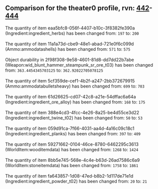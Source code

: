 ## Comparison for the theater0 profile, rvn: [442](https://github.com/PRO100KatYT/FortniteProfileRevisions/tree/main/profiles/theater0/442%20theater0.json)-[444](https://github.com/PRO100KatYT/FortniteProfileRevisions/tree/main/profiles/theater0/444%20theater0.json)

The quantity of item eaa5bfc8-056f-4407-b10c-3f8382fe390a (Ingredient:ingredient_herbs) has been changed from: `197` to: `200`
<br><br>
The quantity of item 11a1a73d-cbe9-48e1-abad-721e0f6c099d (Ammo:ammodatashells) has been changed from: `571` to: `575`
<br><br>
Object durability in 2f98f308-9e58-4601-81d8-dd7dd22b7abe (Weapon:wid_blunt_hammer_steampunk_sr_ore_t03) has been changed from: `363.4454345703125` to: `362.92022705078125`
<br><br>
The quantity of item 5cf359de-cef1-4b2f-a247-2bb372679915 (Ammo:ammodatabulletsheavy) has been changed from: `699` to: `703`
<br><br>
The quantity of item 61d26625-cd07-42c8-a21e-54dffac6a64a (Ingredient:ingredient_ore_alloy) has been changed from: `168` to: `175`
<br><br>
The quantity of item 388e4cd3-4fcc-4e26-8a25-be4d55ce3d22 (Ingredient:ingredient_twine_t02) has been changed from: `50` to: `53`
<br><br>
The quantity of item 059d91ca-7f66-4031-aa4d-4a16c09c18c1 (Ingredient:ingredient_planks) has been changed from: `397` to: `409`
<br><br>
The quantity of item 59271662-0104-46ce-8780-6462295c3613 (WorldItem:wooditemdata) has been changed from: `1268` to: `1424`
<br><br>
The quantity of item 8bb5e745-568e-4c4e-b63d-26ad7586c6a9 (WorldItem:stoneitemdata) has been changed from: `1758` to: `1861`
<br><br>
The quantity of item fa643857-1d08-47ed-b8b2-1d117de71e1d (Ingredient:ingredient_powder_t02) has been changed from: `20` to: `21`
<br><br>
